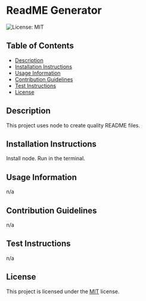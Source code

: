 # ReadME Generator

![License: MIT](https://img.shields.io/badge/License-MIT-blue.svg)

## Table of Contents
- [Description](#description)
- [Installation Instructions](#installation-instructions)
- [Usage Information](#usage-information)
- [Contribution Guidelines](#contribution-guidelines)
- [Test Instructions](#test-instructions)
- [License](#license)

## Description
This project uses node to create quality README files.

## Installation Instructions
Install node. Run <node index> in the terminal.

## Usage Information
n/a

## Contribution Guidelines
n/a

## Test Instructions
n/a


## License

This project is licensed under the [MIT](https://opensource.org/licenses/MIT) license.

